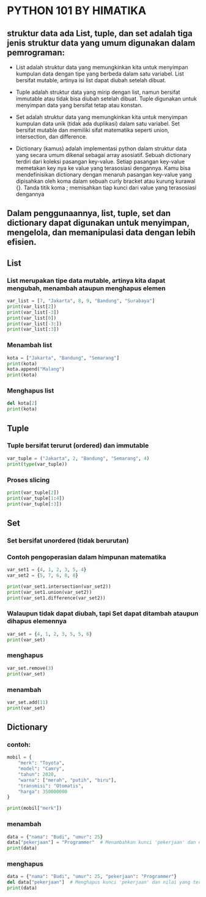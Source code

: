 # PYTHON 101 BY HIMATIKA

## struktur data ada List, tuple, dan set adalah tiga jenis struktur data yang umum digunakan dalam pemrograman:

- List adalah struktur data yang memungkinkan kita untuk menyimpan kumpulan data dengan tipe yang berbeda dalam satu variabel. List bersifat mutable, artinya isi list dapat diubah setelah dibuat.

- Tuple adalah struktur data yang mirip dengan list, namun bersifat immutable atau tidak bisa diubah setelah dibuat. Tuple digunakan untuk menyimpan data yang bersifat tetap atau konstan.

- Set adalah struktur data yang memungkinkan kita untuk menyimpan kumpulan data unik (tidak ada duplikasi) dalam satu variabel. Set bersifat mutable dan memiliki sifat matematika seperti union, intersection, dan difference.

- Dictionary (kamus) adalah implementasi python dalam struktur data yang secara umum dikenal sebagai array asosiatif. Sebuah dictionary terdiri dari koleksi pasangan key-value. Setiap pasangan key-value memetakan key nya ke value yang terasosiasi dengannya. Kamu bisa mendefinisikan dictionary dengan menaruh pasangan key-value yang dipisahkan oleh koma dalam sebuah curly bracket atau kurung kurawal {}. Tanda titik koma ; memisahkan tiap kunci dari value yang terasosiasi dengannya

## Dalam penggunaannya, list, tuple, set dan dictionary dapat digunakan untuk menyimpan, mengelola, dan memanipulasi data dengan lebih efisien.

## List

### List merupakan tipe data mutable, artinya kita dapat mengubah, menambah ataupun menghapus elemen

```python
var_list = [7, "Jakarta", 8, 9, "Bandung", "Surabaya"]
print(var_list[2])
print(var_list[-3])
print(var_list[0])
print(var_list[-3:])
print(var_list[:3])
```

### Menambah list

```python
kota = ["Jakarta", "Bandung", "Semarang"]
print(kota)
kota.append("Malang")
print(kota)
```

### Menghapus list

```python
del kota[2]
print(kota)
```

## Tuple

### Tuple bersifat terurut (ordered) dan immutable

```python
var_tuple = ("Jakarta", 2, "Bandung", "Semarang", 4)
print(type(var_tuple))
```

### Proses slicing

```python
print(var_tuple[2])
print(var_tuple[1:4])
print(var_tuple[:3])
```

## Set

### Set bersifat unordered (tidak berurutan)

### Contoh pengoperasian dalam himpunan matematika

```python
var_set1 = {4, 1, 2, 3, 5, 4}
var_set2 = {5, 7, 6, 8, 8}

print(var_set1.intersection(var_set2))
print(var_set1.union(var_set2))
print(var_set1.difference(var_set2))
```

### Walaupun tidak dapat diubah, tapi Set dapat ditambah ataupun dihapus elemennya

```python
var_set = {4, 1, 2, 3, 5, 5, 6}
print(var_set)
```

### menghapus

```python
var_set.remove(3)
print(var_set)
```

### menambah

```python
var_set.add(11)
print(var_set)
```

## Dictionary

### contoh:

```python
mobil = {
    "merk": "Toyota",
    "model": "Camry",
    "tahun": 2020,
    "warna": ["merah", "putih", "biru"],
    "transmisi": "Otomatis",
    "harga": 350000000
}

print(mobil["merk"])
```

### menambah

```python
data = {"nama": "Budi", "umur": 25}
data["pekerjaan"] = "Programmer"  # Menambahkan kunci 'pekerjaan' dan nilai 'Programmer'
print(data)
```


### menghapus

```python
data = {"nama": "Budi", "umur": 25, "pekerjaan": "Programmer"}
del data["pekerjaan"]  # Menghapus kunci 'pekerjaan' dan nilai yang terkait
print(data)
```
